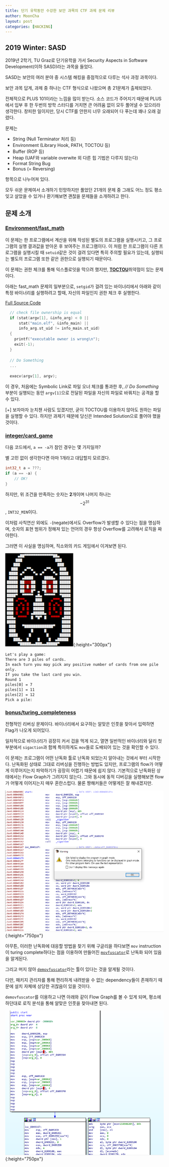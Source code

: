 ```yaml
---
title: 단기 유학동안 수강한 보안 과목의 CTF 과제 문제 리뷰
author: MoonCha
layout: post
categories: [HACKING]
---
```


## 2019 Winter: SASD

2019년 2학기, TU Graz로 단기유학을 가서 Security Aspects in Software Development(이하 SASD)라는 과목을 들었다.

SASD는 보안의 여러 분야 중 시스템 해킹을 중점적으로 다루는 석사 과정 과목이다.

보안 과목 답게, 과제 중 하나는 CTF 형식으로 나왔으며 총 21문제가 출제되었다.

전체적으로 PLUS 101이라는 느낌을 많이 받는다. 소스 코드가 주어지기 때문에 PLUS에서 입부 후 한 두번의 방학 스터디를 거치면 큰 어려움 없이 모두 풀어낼 수 있으리라 생각한다. 창피한 일이지만, 당시 CTF를 안한지 너무 오래되어 다 푸는데 꽤나 오래 걸렸다.

문제는
- String (Null Terminator 처리 등)
- Environment (Library Hook, PATH, TOCTOU 등)
- Buffer (ROP 등)
- Heap (UAF와 variable overwite 외 다른 힙 기법은 다루지 않는다)
- Format String Bug
- Bonus (= Reversing)

항목으로 나누어져 있다.

모두 쉬운 문제여서 소개하기 민망하지만 풀었던 21개의 문제 중 그래도 어느 정도 평소 잊고 살았을 수 있거나 환기해보면 괜찮을 문제들을 소개하려고 한다.

## 문제 소개

### [**Environment/fast_math**](https://github.com/MoonCha/sasd2019g11/tree/master/01_environment/fast_math)

이 문제는 한 프로그램에서 계산을 위해 작성된 별도의 프로그램을 실행시키고, 그 프로그램의 실행 결과값을 받아온 후 보여주는 프로그램이다. 이 처럼 한 프로그램이 다른 프로그램을 실행시킬 때 `setuid`같은 것이 걸려 있다면 특히 주의할 필요가 있는데, 실행되는 별도의 프로그램 또한 같은 권한으로 실행되기 때문이다.

이 문제는 권한 체크를 통해 익스플로잇을 막으려 했지만, [**TOCTOU**](https://en.wikipedia.org/wiki/Time-of-check_to_time-of-use)취약점이 있는 문제이다.

아래는 fast_math 문제의 일부분으로, `setgid`가 걸려 있는 바이너리에서 아래와 같이 특정 바이너리를 실행하려고 할때, 자신의 파일인지 권한 체크 후 실행한다.

[Full Source Code](https://github.com/MoonCha/sasd2019g11/blob/master/01_environment/fast_math/fast_math.c)
```c
  // check file ownership is equal
  if (stat(argv[1], &info_arg) < 0 ||
      stat("main.elf", &info_main) ||
      info_arg.st_uid != info_main.st_uid)
  {
    printf("executable owner is wrong\n");
    exit(-1);
  }

  // Do Something
  ...

  execv(argv[1], argv);
```

이 경우, 처음에는 Symbolic Link로 파일 오너 체크를 통과한 후, *// Do Something* 부분이 실행되는 동안 `argv[1]`으로 전달된 파일을 자신의 파일로 바꿔치는 공격을 할 수 있다.

[+] 보자마자 눈치챈 사람도 있겠지만, 굳이 TOCTOU를 이용하지 않아도 원하는 파일을 실행할 수 있다. 하지만 과제기 때문에 당신은 Intended Solution으로 풀어야 했을 것이다.

### [**integer/card_game**](https://github.com/MoonCha/sasd2019g11/tree/master/03_integer/card_game)

다음 코드에서, `a == -a`가 참인 경우는 몇 가지일까?

별 고민 없이 생각한다면 아마 1개라고 대답할지 모르겠다.

```c
int32_t a = ???;
if (a == -a) {
    // OK!
}
```

하지만, 위 조건을 만족하는 숫자는 **2**개이며 나머지 하나는 $$-2^{31}$$, `INT32_MIN`이다.

이처럼 사칙연산 외에도 `-`(negate)에서도 Overflow가 발생할 수 있다는 점을 명심하며, 숫자의 표현 범위가 정해져 있는 언어의 경우 항상 Overflow를 고려해서 로직을 짜야한다.

그러면 이 사실을 명심하며, 직소와의 카드 게임에서 이겨보면 된다.

![Jigsaw](/assets/images/jigsaw-head.png){:height="300px"}

```
Let's play a game:
There are 3 piles of cards.
In each turn you may pick any positive number of cards from one pile only.
If you take the last card you win.
Round 1
piles[0] = 7
piles[1] = 11
piles[2] = 12
Pick a pile: 
```

### [**bonus/turing_completeness**](https://github.com/MoonCha/sasd2019g11/tree/master/06_bonus/turing_completeness)

전형적인 리버싱 문제이다. 바이너리에서 요구하는 알맞은 인풋을 찾아서 입력하면 Flag가 나오게 되어있다.

일차적으로 바이너리가 굉장히 커서 겁을 먹게 되고, 열면 일반적인 바이너리와 달리 첫 부분에서 `sigaction`과 함께 특이하게도 `mov`들로 도배되어 있는 것을 확인할 수 있다.

이 문제는 프로그램이 어떤 난독화 툴로 난독화 되었는지 알아내는 것에서 부터 시작한다. 난독화된 상태로 그대로 리버싱을 진행하는 방법도 있지만, 프로그램의 flow가 어떻게 이루어지는지 파악하기가 굉장히 어렵기 때문에 쉽지 않다. 기본적으로 난독화된 상태에서는 Flow Graph가 그려지지 않는다. 그와 동시에 동적 디버깅을 실행해보면 flow가 어떻게 이어지는지 매우 혼란스럽다. 물론 짱해커들은 어떻게든 잘 해내겠지만.

![Obfuscated turing_completeness](/assets/images/obfuscated-turing_completeness.png){:height="750px"}


아무튼, 이러한 난독화에 대응할 방법을 찾기 위해 구글리을 하다보면 `mov` instruction이 turing complete하다는 점을 이용하여 만들어진 [`movfuscator`](https://github.com/xoreaxeaxeax/movfuscator)로 난독화 되어 있음을 알게된다.

그리고 머지 않아 [`demovfuscator`](https://github.com/kirschju/demovfuscator)라는 툴이 있다는 것을 알게될 것이다.

다만, 패키지 관리자를 통해 편리하게 내려받을 수 없는 dependency들이 존재하기 때문에 설치 자체에 상당한 귀찮음이 있을 것이다.

`demovfuscator`를 이용하고 나면 아래와 같이 Flow Graph를 볼 수 있게 되며, 평소에 하던대로 로직 분석을 통해 알맞은 인풋을 찾아내면 된다.

![Demovfuscated turing_completeness](/assets/images/demovfuscated-turing_completeness.png){:height="750px"}










